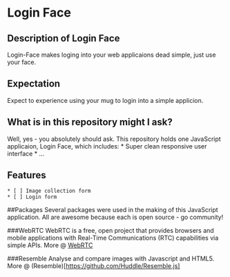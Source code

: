 # Login Face

## Description of Login Face
Login-Face makes loging into your web applicaions dead simple, just use your face.

## Expectation
Expect to experience using your mug to login into a simple applicion.

## What is in this repository might I ask?

Well, yes - you absolutely should ask. This repository holds one JavaScript applicaion, Login Face, which includes:
	* Super clean responsive user interface
	* ...

## Features
	* [ ] Image collection form
	* [ ] Login form
	
##Packages
Several packages were used in the making of this JavaScript application. All are awesome because each is open source - go community!

###WebRTC
WebRTC is a free, open project that provides browsers and mobile applications with Real-Time Communications (RTC) capabilities via simple APIs. More @ [WebRTC](http://www.webrtc.org/)

###Resemble
Analyse and compare images with Javascript and HTML5. More @ (Resemble)[https://github.com/Huddle/Resemble.js]